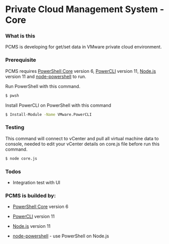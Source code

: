 # Private Cloud Management System - Core

### What is this
PCMS is developing for get/set data in VMware private cloud environment.

### Prerequisite
PCMS requires [PowerShell Core] version 6, [PowerCLI] version 11, [Node.js] version 11 and [node-powershell] to run.

Run PowerShell with this command.
```sh
$ pwsh
```
Install PowerCLI on PowerShell with this command
```sh
$ Install-Module -Name VMware.PowerCLI
```

### Testing
This command will connect to vCenter and pull all virtual machine data to console, needed to edit your vCenter details on core.js file before run this command.
```sh
$ node core.js
```

### Todos
 - Integration test with UI

### PCMS is builded by:
* [PowerShell Core] version 6
* [PowerCLI] version 11
* [Node.js] version 11
* [node-powershell] - use PowerShell on Node.js

   [PowerShell Core]: <https://docs.microsoft.com/en-us/powershell/scripting/setup/installing-powershell?view=powershell-6>
   [PowerCLI]: <https://blogs.vmware.com/PowerCLI/2017/04/powercli-install-process-powershell-gallery.html>
   [node.js]: <http://nodejs.org>
   [node-powershell]: <https://github.com/rannn505/node-powershell>
